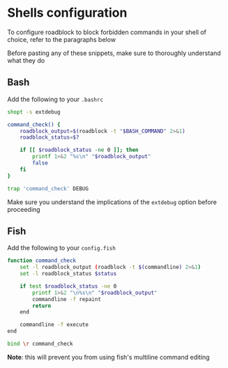 # Shells configuration

To configure roadblock to block forbidden commands in your shell of choice, refer to the paragraphs below

Before pasting any of these snippets, make sure to thoroughly understand what they do

## Bash

Add the following to your `.bashrc`

```bash
shopt -s extdebug

command_check() {
    roadblock_output=$(roadblock -t "$BASH_COMMAND" 2>&1)
    roadblock_status=$?

    if [[ $roadblock_status -ne 0 ]]; then
        printf 1>&2 "%s\n" "$roadblock_output"
        false
    fi
}

trap 'command_check' DEBUG
```

Make sure you understand the implications of the `extdebug` option before proceeding

## Fish

Add the following to your `config.fish`

```sh
function command_check
    set -l roadblock_output (roadblock -t $(commandline) 2>&1)
    set -l roadblock_status $status

    if test $roadblock_status -ne 0
        printf 1>&2 "\n%s\n" "$roadblock_output"
        commandline -f repaint
        return
    end

    commandline -f execute
end

bind \r command_check
```

**Note**: this will prevent you from using fish's multiline command editing
